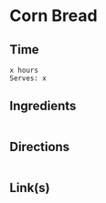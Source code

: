 # Corn Bread

## Time 
```
x hours
Serves: x
```

## Ingredients
```

```


## Directions
```

```


## Link(s)
```

```
